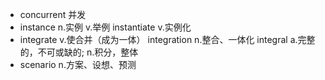 + concurrent 并发   
+ instance n.实例 v.举例  instantiate v.实例化
+ integrate v.使合并（成为一体） integration n.整合、一体化    integral a.完整的，不可或缺的;  n.积分，整体
+ scenario n.方案、设想、预测
